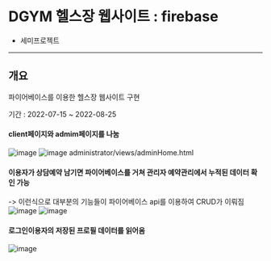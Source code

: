 # DGYM 헬스장 웹사이트 : firebase
- 세미프로젝트
-----------
## 개요
파이어베이스를 이용한 헬스장 웹사이트 구현

기간 : 2022-07-15 ~ 2022-08-25


#### client페이지와 admim페이지를 나눔
![image](https://user-images.githubusercontent.com/98031858/187029315-39f23f1b-ab79-4eec-9b00-04564a139a02.png)
![image](https://user-images.githubusercontent.com/98031858/187030034-066d7577-c68d-46bf-a9c7-c4cdc3abd40c.png)
administrator/views/adminHome.html


#### 이용자가 상담예약 남기면 파이어베이스를 거쳐 관리자 예약관리에서 누적된 데이터 확인 가능
-> 이런식으로 대부분의 기능들이 파이어베이스 api를 이용하여 CRUD가 이뤄짐
![image](https://user-images.githubusercontent.com/98031858/187030622-1dd92a30-6aef-4719-8c1d-52600243805f.png)
![image](https://user-images.githubusercontent.com/98031858/187030162-4ee06439-b4fe-47f3-91c2-15ef3db05509.png)


#### 로그인이용자의 저장된 프로필 데이터를 읽어옴
![image](https://user-images.githubusercontent.com/98031858/187030689-1e81980a-0809-42d4-a577-d390f7898482.png)

